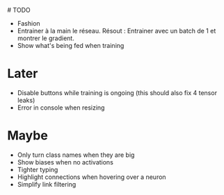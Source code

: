 # TODO

- Fashion
- Entrainer à la main le réseau. Résout : Entrainer avec un batch de 1 et montrer le gradient.
- Show what's being fed when training

# Later

- Disable buttons while training is ongoing (this should also fix 4 tensor leaks)
- Error in console when resizing

# Maybe

- Only turn class names when they are big
- Show biases when no activations
- Tighter typing
- Highlight connections when hovering over a neuron
- Simplify link filtering

